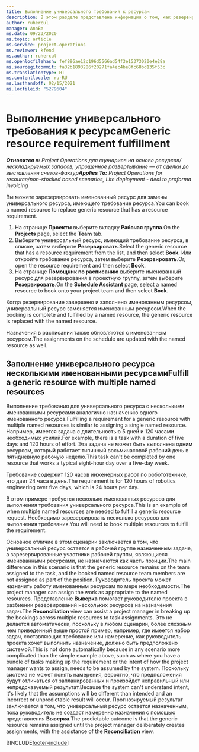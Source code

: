 ```yaml
---
title: Выполнение универсального требования к ресурсам
description: В этом разделе представлена информация о том, как резервировать именованные ресурсы для требования универсального ресурса.
author: ruhercul
manager: AnnBe
ms.date: 09/23/2020
ms.topic: article
ms.service: project-operations
ms.reviewer: kfend
ms.author: ruhercul
ms.openlocfilehash: fef896ae12c196d5566ad54f3e15373020e4e28a
ms.sourcegitcommit: fa32b1893286f20271fa4ec4be8fc68bd135f53c
ms.translationtype: HT
ms.contentlocale: ru-RU
ms.lasthandoff: 02/15/2021
ms.locfileid: "5279604"
---
```

# <a name="generic-resource-requirement-fulfillment"></a><span data-ttu-id="bdd26-103">Выполнение универсального требования к ресурсам</span><span class="sxs-lookup"><span data-stu-id="bdd26-103">Generic resource requirement fulfillment</span></span>

<span data-ttu-id="bdd26-104">_**Относится к:** Project Operations для сценариев на основе ресурсов/нескладируемых запасов, упрощенное развертывание — от сделки до выставления счетов-фактур_</span><span class="sxs-lookup"><span data-stu-id="bdd26-104">_**Applies To:** Project Operations for resource/non-stocked based scenarios, Lite deployment - deal to proforma invoicing_</span></span>

<span data-ttu-id="bdd26-105">Вы можете зарезервировать именованный ресурс для замены универсального ресурса, имеющего требование ресурса.</span><span class="sxs-lookup"><span data-stu-id="bdd26-105">You can book a named resource to replace generic resource that has a resource requirement.</span></span>

1. <span data-ttu-id="bdd26-106">На странице **Проекты** выберите вкладку **Рабочая группа**.</span><span class="sxs-lookup"><span data-stu-id="bdd26-106">On the **Projects** page, select the **Team** tab.</span></span>
2. <span data-ttu-id="bdd26-107">Выберите универсальный ресурс, имеющий требование ресурса, в списке, затем выберите **Резервировать**.</span><span class="sxs-lookup"><span data-stu-id="bdd26-107">Select the generic resource that has a resource requirement from the list, and then select **Book**.</span></span> <span data-ttu-id="bdd26-108">Или откройте требование ресурса, затем выберите **Резервировать**.</span><span class="sxs-lookup"><span data-stu-id="bdd26-108">Or, open the resource requirement and then select **Book**.</span></span>
3. <span data-ttu-id="bdd26-109">На странице **Помощник по расписанию** выберите именованный ресурс для резервирования в проектную группу, затем выберите **Резервировать**.</span><span class="sxs-lookup"><span data-stu-id="bdd26-109">On the **Schedule Assistant** page, select a named resource to book onto your project team and then select **Book**.</span></span>

<span data-ttu-id="bdd26-110">Когда резервирование завершено и заполнено именованным ресурсом, универсальный ресурс заменяется именованным ресурсом.</span><span class="sxs-lookup"><span data-stu-id="bdd26-110">When the booking is complete and fulfilled by a named resource, the generic resource is replaced with the named resource.</span></span>

<span data-ttu-id="bdd26-111">Назначения в расписании также обновляются с именованным ресурсом.</span><span class="sxs-lookup"><span data-stu-id="bdd26-111">The assignments on the schedule are updated with the named resource as well.</span></span>

## <a name="fulfill-a-generic-resource-with-multiple-named-resources"></a><span data-ttu-id="bdd26-112">Заполнение универсального ресурса несколькими именованными ресурсами</span><span class="sxs-lookup"><span data-stu-id="bdd26-112">Fulfill a generic resource with multiple named resources</span></span>
<span data-ttu-id="bdd26-113">Выполнение требования для универсального ресурса с несколькими именованными ресурсами аналогично назначению одного именованного ресурса.</span><span class="sxs-lookup"><span data-stu-id="bdd26-113">Fulfilling a requirement for a generic resource with multiple named resources is similar to assigning a single named resource.</span></span> <span data-ttu-id="bdd26-114">Например, имеется задача с длительностью 5 дней и 120 часами необходимых усилий.</span><span class="sxs-lookup"><span data-stu-id="bdd26-114">For example, there is a task with a duration of five days and 120 hours of effort.</span></span> <span data-ttu-id="bdd26-115">Эта задача не может быть выполнена одним ресурсом, который работает типичный восьмичасовой рабочий день в пятидневную рабочую неделю.</span><span class="sxs-lookup"><span data-stu-id="bdd26-115">This task can't be completed by one resource that works a typical eight-hour day over a five-day week.</span></span> 

<span data-ttu-id="bdd26-116">Требование содержит 120 часов инженерных работ по робототехнике, что дает 24 часа в день.</span><span class="sxs-lookup"><span data-stu-id="bdd26-116">The requirement is for 120 hours of robotics engineering over five days, which is 24 hours per day.</span></span>

<span data-ttu-id="bdd26-117">В этом примере требуется несколько именованных ресурсов для выполнения требования универсального ресурса.</span><span class="sxs-lookup"><span data-stu-id="bdd26-117">This is an example of when multiple named resources are needed to fulfill a generic resource request.</span></span> <span data-ttu-id="bdd26-118">Необходимо зарезервировать несколько ресурсов для выполнения требования.</span><span class="sxs-lookup"><span data-stu-id="bdd26-118">You will need to book multiple resources to fulfill the requirement.</span></span>

<span data-ttu-id="bdd26-119">Основное отличие в этом сценарии заключается в том, что универсальный ресурс остается в рабочей группе назначенным задаче, а зарезервированные участники рабочей группы, являющиеся именованными ресурсами, не назначаются как часть позиции.</span><span class="sxs-lookup"><span data-stu-id="bdd26-119">The main difference in this scenario is that the generic resource remains on the team assigned to the task, and the booked named resource team members are not assigned as part of the position.</span></span> <span data-ttu-id="bdd26-120">Руководитель проекта может назначить работу именованным ресурсам по мере необходимости.</span><span class="sxs-lookup"><span data-stu-id="bdd26-120">The project manager can assign the work as appropriate to the named resources.</span></span> <span data-ttu-id="bdd26-121">Представление **Выверка** помогает руководителю проекта в разбиении резервирований нескольких ресурсов на назначения задач.</span><span class="sxs-lookup"><span data-stu-id="bdd26-121">The **Reconciliation** view can assist a project manager in breaking up the bookings across multiple resources to task assignments.</span></span> <span data-ttu-id="bdd26-122">Это не делается автоматически, поскольку в любом сценарии, более сложным чем приведенный выше простой пример, например, где имеется набор задач, составляющих требование или намерение, как руководитель проекта хочет выполнить назначение, должно быть предположено системой.</span><span class="sxs-lookup"><span data-stu-id="bdd26-122">This is not done automatically because in any scenario more complicated than the simple example above, such as where you have a bundle of tasks making up the requirement or the intent of how the project manager wants to assign, needs to be assumed by the system.</span></span> <span data-ttu-id="bdd26-123">Поскольку система не может понять намерения, вероятно, что предположения будут отличаться от запланированных и произойдет неправильный или непредсказуемый результат.</span><span class="sxs-lookup"><span data-stu-id="bdd26-123">Because the system can't understand intent, it's likely that the assumptions will be different than intended and an incorrect or unpredictable result will occur.</span></span> <span data-ttu-id="bdd26-124">Прогнозируемый результат заключается в том, что универсальный ресурс остается назначенным, пока руководитель не создаст намеренно назначения с помощью представления **Выверка**.</span><span class="sxs-lookup"><span data-stu-id="bdd26-124">The predictable outcome is that the generic resource remains assigned until the project manager deliberately creates assignments, with the assistance of the **Reconciliation** view.</span></span>




[!INCLUDE[footer-include](../includes/footer-banner.md)]